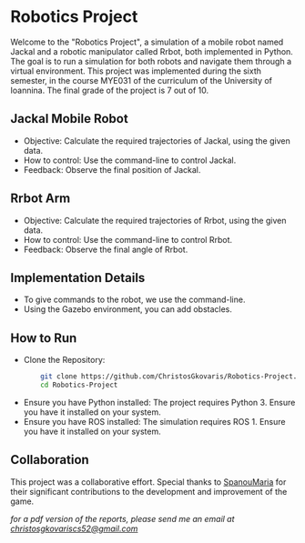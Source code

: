 # Robotics Project

Welcome to the "Robotics Project", a simulation of a mobile robot named Jackal and a robotic manipulator called Rrbot, both implemented in Python. The goal is to run a simulation for both robots and navigate them through a virtual environment. This project was implemented during the sixth semester, in the course MYE031 of the curriculum of the University of Ioannina. The final grade of the project is 7 out of 10.


## Jackal Mobile Robot
- Objective: Calculate the required trajectories of Jackal, using the given data.
- How to control: Use the command-line to control Jackal.
- Feedback: Observe the final position of Jackal.

## Rrbot Arm
- Objective: Calculate the required trajectories of Rrbot, using the given data.
- How to control: Use the command-line to control Rrbot.
- Feedback: Observe the final angle of Rrbot.


## Implementation Details
- To give commands to the robot, we use the command-line.
- Using the Gazebo environment, you can add obstacles.


## How to Run
- Clone the Repository:
  ``` bash
      git clone https://github.com/ChristosGkovaris/Robotics-Project.git
      cd Robotics-Project
- Ensure you have Python installed: The project requires Python 3. Ensure you have it installed on your system.
- Ensure you have ROS installed: The simulation requires ROS 1. Ensure you have it installed on your system.


## Collaboration
This project was a collaborative effort. Special thanks to [SpanouMaria](https://github.com/SpanouMaria) for their significant contributions to the development and improvement of the game.

*for a pdf version of the reports, please send me an email at christosgkovariscs52@gmail.com*
